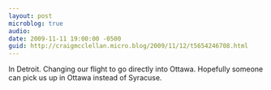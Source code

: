 ```yaml
---
layout: post
microblog: true
audio: 
date: 2009-11-11 19:00:00 -0500
guid: http://craigmcclellan.micro.blog/2009/11/12/t5654246708.html
---
```

In Detroit. Changing our flight to go directly into Ottawa. Hopefully someone can pick us up in Ottawa instead of Syracuse.
